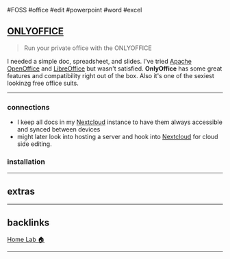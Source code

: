 #FOSS #office #edit #powerpoint #word #excel 

## [ONLYOFFICE](https://www.onlyoffice.com/)
> Run your private office with the ONLYOFFICE

I needed a simple doc, spreadsheet, and slides. I've tried [Apache OpenOffice](https://www.openoffice.org/) and [LibreOffice](https://www.libreoffice.org/)
but wasn't satisfied. **OnlyOffice** has some great features and compatibility right out of the box. Also it's one of the sexiest lookinzg free office suits.  

---

### connections
- I keep all docs in my [Nextcloud](%F0%9F%93%81developer/Home%20Lab%20%F0%9F%8F%A0/Nextcloud.md) instance to have them always accessible and synced between devices
- might later look into hosting a server and hook into [Nextcloud](%F0%9F%93%81developer/Home%20Lab%20%F0%9F%8F%A0/Nextcloud.md) for cloud side editing. 

### installation

---
## extras

---
## backlinks
[Home Lab 🏠](%F0%9F%93%81developer/Home%20Lab%20%F0%9F%8F%A0/Home%20Lab%20%F0%9F%8F%A0.md)

---
